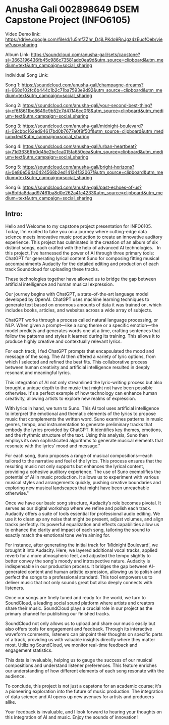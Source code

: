 # Anusha Gali 002898649 DSEM Capstone Project (INFO6105)

Video Demo link: https://drive.google.com/file/d/1u5mfZZhr_D4jLPKdo9RnJgz4zEuofOeb/view?usp=sharing

Album Link: https://soundcloud.com/anusha-gali/sets/caostone?si=3663196436fb45c986c73581adc0ea9d&utm_source=clipboard&utm_medium=text&utm_campaign=social_sharing

Individual Song Link:

Song 1: https://soundcloud.com/anusha-gali/champagne-dreams?si=668d102fc6b444c1b2c71ba7593e9d92&utm_source=clipboard&utm_medium=text&utm_campaign=social_sharing

Song 2: https://soundcloud.com/anusha-gali/your-second-best-thing?si=cf6f8611bc8649c9b52c7d47f46cc0f8&utm_source=clipboard&utm_medium=text&utm_campaign=social_sharing

Song 3: https://soundcloud.com/anusha-gali/midnight-boulevard?si=09cbbc162ed94617bd0b7677e0f8f50f&utm_source=clipboard&utm_medium=text&utm_campaign=social_sharing

Song 4: https://soundcloud.com/anusha-gali/urban-heartbeat?si=71d3636ffb0d45e2bc1ca015fa650cea&utm_source=clipboard&utm_medium=text&utm_campaign=social_sharing

Song 5: https://soundcloud.com/anusha-gali/bright-horizons?si=0e86e564a0424568b2ed14134f32067f&utm_source=clipboard&utm_medium=text&utm_campaign=social_sharing

Song 6: https://soundcloud.com/anusha-gali/past-echoes-of-us?si=8bfda8daad97461ba8d0e262a41c4233&utm_source=clipboard&utm_medium=text&utm_campaign=social_sharing


## Intro: 
Hello and Welcome to my capstone project presentation for INFO6105. Today, I’m excited to take you on a journey where cutting-edge data science meets innovative music production to create an innovative auditory experience. This project has culminated in the creation of an album of six distinct songs, each crafted with the help of advanced AI technologies.
 
In this project, I’ve harnessed the power of AI through three primary tools: 
ChatGPT for generating lyrical content 
Suno for composing fitting musical accompaniments
Audacity for the detailed editing and production of each track
Soundcloud for uploading these tracks.

These technologies together have allowed us to bridge the gap between artificial intelligence and human musical expression.

Our journey begins with ChatGPT, a state-of-the-art language model developed by OpenAI. ChatGPT uses machine learning techniques to generate text based on enormous amounts of data it was trained on, which includes books, articles, and websites across a wide array of subjects.

ChatGPT works through a process called natural language processing, or NLP. When given a prompt—like a song theme or a specific emotion—the model predicts and generates words one at a time, crafting sentences that follow the patterns and styles it learned during its training. This allows it to produce highly creative and contextually relevant lyrics.

For each track, I fed ChatGPT prompts that encapsulated the mood and message of the song. The AI then offered a variety of lyric options, from which I selected and refined the best fits. This collaborative process between human creativity and artificial intelligence resulted in deeply resonant and meaningful lyrics.

This integration of AI not only streamlined the lyric-writing process but also brought a unique depth to the music that might not have been possible otherwise. It's a perfect example of how technology can enhance human creativity, allowing artists to explore new realms of expression.

With lyrics in hand, we turn to Suno. This AI tool uses artificial intelligence to interpret the emotional and thematic elements of the lyrics to propose music that complements the written word. Suno examines patterns in music genres, tempo, and instrumentation to generate preliminary tracks that embody the lyrics provided by ChatGPT. It identifies key themes, emotions, and the rhythmic structure of the text. Using this analysis, Suno then employs its own sophisticated algorithms to generate musical elements that resonate with the lyrics' mood and message."

For each song, Suno proposes a range of musical compositions—each tailored to the narrative and feel of the lyrics. This process ensures that the resulting music not only supports but enhances the lyrical content, providing a cohesive auditory experience. The use of Suno exemplifies the potential of AI in music production. It allows us to experiment with various musical styles and arrangements quickly, pushing creative boundaries and exploring new musical landscapes that might have been unreachable otherwise."

Once we have our basic song structure, Audacity’s role becomes pivotal. It serves as our digital workshop where we refine and polish each track. Audacity offers a suite of tools essential for professional audio editing. We use it to clean up any noise that might be present, adjust volumes, and align tracks perfectly. Its powerful equalization and effects capabilities allow us to enhance the clarity and impact of each song, tailoring the sound to exactly match the emotional tone we're aiming for.

For instance, after generating the initial track for 'Midnight Boulevard', we brought it into Audacity. Here, we layered additional vocal tracks, applied reverb for a more atmospheric feel, and adjusted the tempo slightly to better convey the song's moody and introspective nature. Audacity is indispensable in our production process. It bridges the gap between AI-generated content and human artistic expression, allowing us to polish and perfect the songs to a professional standard. This tool empowers us to deliver music that not only sounds great but also deeply connects with listeners.

Once our songs are finely tuned and ready for the world, we turn to SoundCloud, a leading social sound platform where artists and creators share their music. 
SoundCloud plays a crucial role in our project as the primary channel for publishing our finished tracks.

SoundCloud not only allows us to upload and share our music easily but also offers tools for engagement and feedback. Through its interactive waveform comments, listeners can pinpoint their thoughts on specific parts of a track, providing us with valuable insights directly where they matter most.
Utilizing SoundCloud, we monitor real-time feedback and engagement statistics. 

This data is invaluable, helping us to gauge the success of our musical compositions and understand listener preferences. This feature enriches our understanding of how different elements of each song resonate with the audience.

To conclude, this project is not just a capstone for an academic course; it's a pioneering exploration into the future of music production. The integration of data science and AI opens up new avenues for artists and producers alike. 

Your feedback is invaluable, and I look forward to hearing your thoughts on this integration of AI and music. Enjoy the sounds of innovation!
